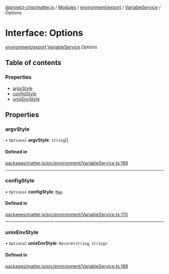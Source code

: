 [@project-chip/matter.js](../README.md) / [Modules](../modules.md) / [environment/export](../modules/environment_export.md) / [VariableService](../modules/environment_export.VariableService.md) / Options

# Interface: Options

[environment/export](../modules/environment_export.md).[VariableService](../modules/environment_export.VariableService.md).Options

## Table of contents

### Properties

- [argvStyle](environment_export.VariableService.Options.md#argvstyle)
- [configStyle](environment_export.VariableService.Options.md#configstyle)
- [unixEnvStyle](environment_export.VariableService.Options.md#unixenvstyle)

## Properties

### argvStyle

• `Optional` **argvStyle**: `string`[]

#### Defined in

[packages/matter.js/src/environment/VariableService.ts:169](https://github.com/project-chip/matter.js/blob/c0d55745d5279e16fdfaa7d2c564daa31e19c627/packages/matter.js/src/environment/VariableService.ts#L169)

___

### configStyle

• `Optional` **configStyle**: [`Map`](environment_export.VariableService.Map.md)

#### Defined in

[packages/matter.js/src/environment/VariableService.ts:170](https://github.com/project-chip/matter.js/blob/c0d55745d5279e16fdfaa7d2c564daa31e19c627/packages/matter.js/src/environment/VariableService.ts#L170)

___

### unixEnvStyle

• `Optional` **unixEnvStyle**: `Record`\<`string`, `string`\>

#### Defined in

[packages/matter.js/src/environment/VariableService.ts:168](https://github.com/project-chip/matter.js/blob/c0d55745d5279e16fdfaa7d2c564daa31e19c627/packages/matter.js/src/environment/VariableService.ts#L168)
